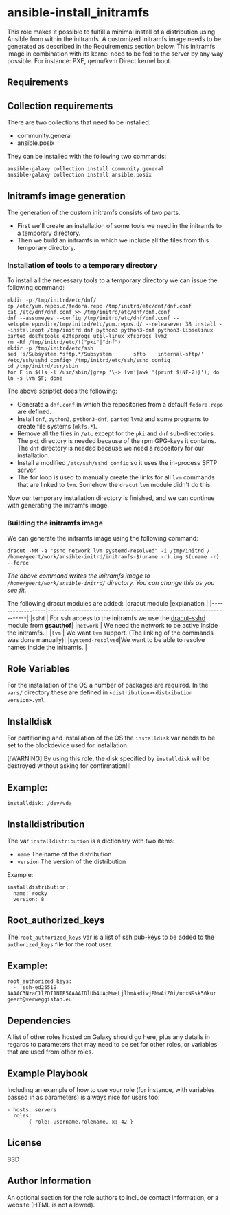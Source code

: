 ansible-install_initramfs
=========================
This role makes it possible to fulfill a minimal install of a distribution using Ansible from within the initramfs. A customized initramfs image needs to be generated as described in the Requirements section below. This initramfs image in combination with its kernel need to be fed to the server by any way possible. For instance: PXE, qemu/kvm Direct kernel boot.


Requirements
------------

Collection requirements
-----------------------
There are two collections that need to be installed:
* community.general
* ansible.posix

They can be installed with the following two commands:

```
ansible-galaxy collection install community.general
ansible-galaxy collection install ansible.posix
```

Initramfs image generation
--------------------------

The generation of the custom initramfs consists of two parts.<br> 
- First we'll create an installation of some tools we need in the initramfs to a temporary directory. 
- Then we build an initramfs in which we include all the files from this temporary directory.

### Installation of tools to a temporary directory

To install all the necessary tools to a temporary directory we can issue the following command:

```
mkdir -p /tmp/initrd/etc/dnf/
cp /etc/yum.repos.d/fedora.repo /tmp/initrd/etc/dnf/dnf.conf 
cat /etc/dnf/dnf.conf >> /tmp/initrd/etc/dnf/dnf.conf 
dnf --assumeyes --config /tmp/initrd/etc/dnf/dnf.conf --setopt=reposdir=/tmp/initrd/etc/yum.repos.d/ --releasever 38 install --installroot /tmp/initrd dnf python3 python3-dnf python3-libselinux parted dosfstools e2fsprogs util-linux xfsprogs lvm2
rm -Rf /tmp/initrd/etc/!("pki"|"dnf")
mkdir -p /tmp/initrd/etc/ssh
sed 's/Subsystem.*sftp.*/Subsystem       sftp    internal-sftp/' /etc/ssh/sshd_config> /tmp/initrd/etc/ssh/sshd_config
cd /tmp/initrd/usr/sbin
for F in $(ls -l /usr/sbin/|grep '\-> lvm'|awk '{print $(NF-2)}'); do ln -s lvm $F; done
```

The above scriptlet does the following:
-  Generate a `dnf.conf` in which the repositories from a default `fedora.repo` are defined.
- Install `dnf`, `python3`, `python3-dnf`, `parted` `lvm2` and some programs to create file systems (`mkfs.*`).
- Remove all the files in `/etc` except for the `pki` and `dnf` sub-directories. The `pki` directory is needed because of the rpm GPG-keys it contains. The `dnf` directory is needed because we need a repository for our installation.
- Install a modified `/etc/ssh/sshd_config` so it uses the in-process SFTP server.
- The for loop is used to manually create the links for all `lvm` commands that are linked to `lvm`. Somehow the `dracut` `lvm` module didn't do this.

Now our temporary installation directory is finished, and we can continue with generating the initramfs image.

### Building the initramfs image

We can generate the initramfs image using the following command:

```
dracut -NM -a "sshd network lvm systemd-resolved" -i /tmp/initrd / /home/geert/work/ansible-initrd/initramfs-$(uname -r).img $(uname -r) --force
```
*The above command writes the initramfs image to `/home/geert/work/ansible-initrd/` directory. You can change this as you see fit.*

The following dracut modules are added:
|dracut module     |explanation                                                           |
|------------------|----------------------------------------------------------------------|
|`sshd`            | For ssh access to the initramfs we use the [dracut-sshd](https://github.com/gsauthof/dracut-sshd) module from **gsauthof**|
|`network`         | We need the network to be active inside the initramfs.                |
|`lvm`             | We want `lvm` support. (The linking of the commands was done manually)|
|`systemd-resolved`|We want to be able to resolve names inside the initramfs.              |


Role Variables
--------------

For the installation of the OS a number of packages are required. In the `vars/` directory these are defined in `<distribution><distribution version>.yml`.

Installdisk
-----------
For partitioning and installation of the OS the `installdisk` var needs to be set to the blockdevice used for installation.

[!WARNING]
By using this role, the disk specified by `installdisk` will be destroyed without asking for confirmation!!!

Example:
--------

```
installdisk: /dev/vda
```

Installdistribution
-------------------
The var `installdistribution` is a dictionary with two items:
* `name` The name of the distribution
* `version` The version of the distribution

Example:

```
installdistribution:
  name: rocky
  version: 8
```

Root_authorized_keys
--------------------
The `root_authorized_keys` var is a list of ssh pub-keys to be added to the `authorized_keys` file for the root user.

Example:
--------

```
root_authorized_keys:
  - 'ssh-ed25519 AAAAC3NzaC1lZDI1NTE5AAAAIDlUb4UApMweLjlbmAadiwjPNwAiZ0i/ucxN9sk50kur geert@verweggistan.eu'
```

Dependencies
------------

A list of other roles hosted on Galaxy should go here, plus any details in regards to parameters that may need to be set for other roles, or variables that are used from other roles.

Example Playbook
----------------

Including an example of how to use your role (for instance, with variables passed in as parameters) is always nice for users too:

    - hosts: servers
      roles:
         - { role: username.rolename, x: 42 }

License
-------

BSD

Author Information
------------------

An optional section for the role authors to include contact information, or a website (HTML is not allowed).
